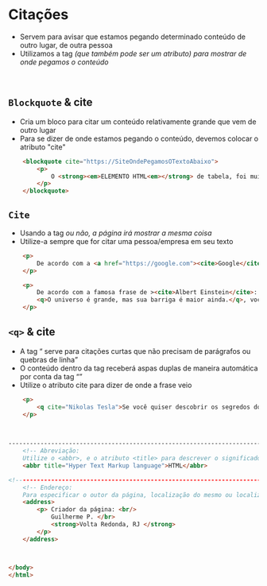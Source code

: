 # Citações
    
- Servem para avisar que estamos pegando determinado conteúdo de outro lugar, de outra pessoa
- Utilizamos a tag <cite> (que também pode ser um atributo) para mostrar de onde pegamos o conteúdo 

</br>

## <code>Blockquote</code> & cite 
- Cria um bloco para citar um conteúdo relativamente grande que vem de outro lugar 
- Para se dizer de onde estamos pegando o conteúdo, devemos colocar o atributo "cite"       
```html
    <blockquote cite="https://SiteOndePegamosOTextoAbaixo">
        <p>
            O <strong><em>ELEMENTO HTML<em></strong> de tabela, foi muito utilizado durante anos para a construção de layouts. Mas bla bla bla..  
        </p> 
    </blockquote>
```

## <code>Cite</code>
- Usando a tag <cite> ou não, a página irá mostrar a mesma coisa
- Utilize-a sempre que for citar uma pessoa/empresa em seu texto
```html
    <p> 
        De acordo com a <a href="https://google.com"><cite>Google</cite></a>, o nosso planeta é grande
    </p>

    <p>
        De acordo com a famosa frase de ><cite>Albert Einstein</cite>:
        <q>O universo é grande, mas sua barriga é maior ainda.</q>, você é uma pessoa muito gorda. 
    </p>  

```

## <code>&lt;q&gt;</code> & cite 
- A tag <q> serve para citações curtas que não precisam de parágrafos ou quebras de linha
- O conteúdo dentro da tag receberá aspas duplas de maneira automática por conta da tag <q>
- Utilize o atributo cite para dizer de onde a frase veio

```html
    <p>
        <q cite="Nikolas Tesla">Se você quiser descobrir os segredos do Universo, pense em termos de energia, frequência e vibração.” “Não creio que haja uma emoção mais intensa para um inventor do que ver suas criações funcionando. Essas emoções fazem você esquecer de comer, de dormir, de tudo.” </q>
    </p>

   
 
--------------------------------------------------------------------------------------------------------------------------------------->
    <!-- Abreviação:
    Utilize o <abbr>, e o atributo <title> para descrever o significado da sigla. -->
    <abbr title="Hyper Text Markup language">HTML</abbr> 

<!--------------------------------------------------------------------------------------------------------------------------------------->
    <!-- Endereço:
    Para especificar o outor da página, localização do mesmo ou localização da empresa dona do site  -->
    <address>
        <p> Criador da página: <br/>
            Guilherme P. </br>
            <strong>Volta Redonda, RJ </strong>
        </p>
    </address>



</body>
</html>
